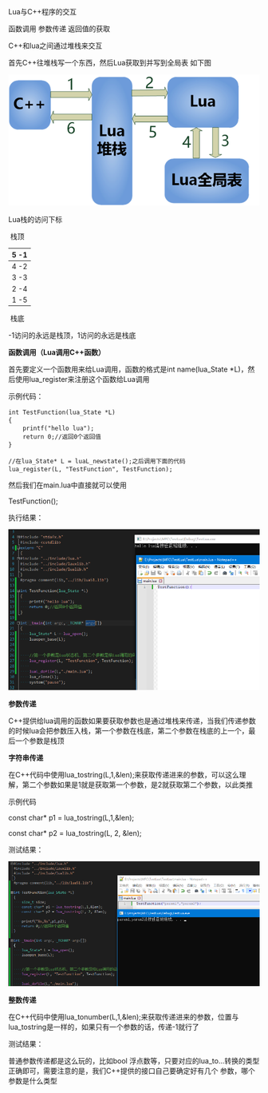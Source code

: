 Lua与C++程序的交互

函数调用 参数传递 返回值的获取

C++和lua之间通过堆栈来交互

首先C++往堆栈写一个东西，然后Lua获取到并写到全局表 如下图

![image-20240107202913555](./notesimg/image-20240107202913555.png)

Lua栈的访问下标

​           栈顶

| 5               -1 |
| ------------------ |
| 4               -2 |
| 3               -3 |
| 2               -4 |
| 1               -5 |

​      栈底

-1访问的永远是栈顶，1访问的永远是栈底

**函数调用（Lua调用C++函数）**

首先要定义一个函数用来给Lua调用，函数的格式是int name(lua_State *L)，然后使用lua_register来注册这个函数给Lua调用

示例代码：

```
int TestFunction(lua_State *L)
{
    printf("hello lua");
    return 0;//返回0个返回值
}

//在lua_State* L = luaL_newstate();之后调用下面的代码
lua_register(L, "TestFunction", TestFunction);
```

然后我们在main.lua中直接就可以使用

TestFunction();

执行结果：

![image-20240107203000450](./notesimg/image-20240107203000450.png)

**参数传递**

C++提供给lua调用的函数如果要获取参数也是通过堆栈来传递，当我们传递参数的时候lua会把参数压入栈，第一个参数在栈底，第二个参数在栈底的上一个，最后一个参数是栈顶

**字符串传递**

在C++代码中使用lua_tostring(L,1,&len);来获取传递进来的参数，可以这么理解，第二个参数如果是1就是获取第一个参数，是2就获取第二个参数，以此类推

示例代码

const char* p1 = lua_tostring(L,1,&len);

const char* p2 = lua_tostring(L, 2, &len);

测试结果：

![image-20240107203010637](./notesimg/image-20240107203010637.png)

**整数传递**

在C++代码中使用lua_tonumber(L,1,&len);来获取传递进来的参数，位置与lua_tostring是一样的，如果只有一个参数的话，传递-1就行了

测试结果：

普通参数传递都是这么玩的，比如bool 浮点数等，只要对应的lua_to...转换的类型正确即可，需要注意的是，我们C++提供的接口自己要确定好有几个 参数，哪个参数是什么类型